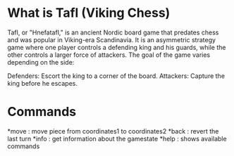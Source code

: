# What is Tafl (Viking Chess)
Tafl, or "Hnefatafl," is an ancient Nordic board game that predates chess and was popular in Viking-era Scandinavia. It is an asymmetric strategy game where one player controls a defending king and his guards, while the other controls a larger force of attackers. The goal of the game varies depending on the side:

Defenders: Escort the king to a corner of the board.
Attackers: Capture the king before he escapes.

# Commands
*move <coordinates1> <coordinates2> : move piece from coordinates1 to coordinates2
*back : revert the last turn
*info : get information about the gamestate
*help : shows available commands
